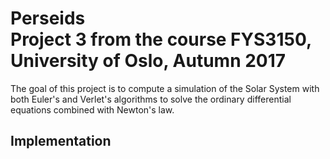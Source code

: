 # Perseids <br> Project 3 from the course FYS3150, University of Oslo, Autumn 2017

The goal of this project is to compute a simulation of the Solar System with both Euler's and Verlet's algorithms to solve the ordinary differential equations combined with Newton's law.

## Implementation
